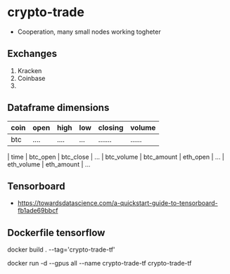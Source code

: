 # crypto-trade

* Cooperation, many small nodes working togheter

## Exchanges

1. Kracken
2. Coinbase
3. 


## Dataframe dimensions

| coin | open | high | low | closing | volume |
|------|------|------|-----|---------|--------|
| btc  | .... | .... | ... | ....... | ...... |



| time | btc_open | btc_close | ... | btc_volume | btc_amount | eth_open | ... | eth_volume | eth_amount | ...

## Tensorboard

* https://towardsdatascience.com/a-quickstart-guide-to-tensorboard-fb1ade69bbcf


## Dockerfile tensorflow

docker build . --tag='crypto-trade-tf'

docker run -d --gpus all --name crypto-trade-tf crypto-trade-tf